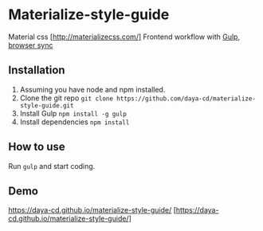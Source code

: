 # Materialize-style-guide

Material css [http://materializecss.com/]
Frontend workflow with [Gulp](https://github.com/gulpjs/gulp), [browser sync](https://www.browsersync.io/) 

Installation
------------

1. Assuming you have node and npm installed.
2. Clone the git repo `git clone https://github.com/daya-cd/materialize-style-guide.git`
3. Install Gulp `npm install -g gulp`
4. Install dependencies `npm install`


How to use
----------

Run `gulp` and start coding.


Demo
-----

https://daya-cd.github.io/materialize-style-guide/ [https://daya-cd.github.io/materialize-style-guide/]
